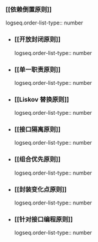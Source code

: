 ### [[依赖倒置原则]]
logseq.order-list-type:: number
- ### [[开放封闭原则]]
  logseq.order-list-type:: number
- ### [[单一职责原则]]
  logseq.order-list-type:: number
- ### [[Liskov 替换原则]]
  logseq.order-list-type:: number
- ### [[接口隔离原则]]
  logseq.order-list-type:: number
- ### [[组合优先原则]]
  logseq.order-list-type:: number
- ### [[封装变化点原则]]
  logseq.order-list-type:: number
- ### [[针对接口编程原则]]
  logseq.order-list-type:: number